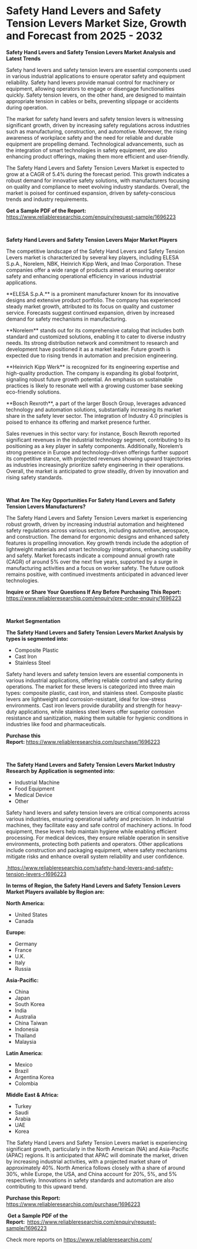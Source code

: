 <p><h1>Safety Hand Levers and Safety Tension Levers Market Size, Growth and Forecast from 2025 - 2032</h1></p><p><strong>Safety Hand Levers and Safety Tension Levers Market Analysis and Latest Trends</strong></p>
<p><p>Safety hand levers and safety tension levers are essential components used in various industrial applications to ensure operator safety and equipment reliability. Safety hand levers provide manual control for machinery or equipment, allowing operators to engage or disengage functionalities quickly. Safety tension levers, on the other hand, are designed to maintain appropriate tension in cables or belts, preventing slippage or accidents during operation.</p><p>The market for safety hand levers and safety tension levers is witnessing significant growth, driven by increasing safety regulations across industries such as manufacturing, construction, and automotive. Moreover, the rising awareness of workplace safety and the need for reliable and durable equipment are propelling demand. Technological advancements, such as the integration of smart technologies in safety equipment, are also enhancing product offerings, making them more efficient and user-friendly.</p><p>The Safety Hand Levers and Safety Tension Levers Market is expected to grow at a CAGR of 5.4% during the forecast period. This growth indicates a robust demand for innovative safety solutions, with manufacturers focusing on quality and compliance to meet evolving industry standards. Overall, the market is poised for continued expansion, driven by safety-conscious trends and industry requirements.</p></p>
<p><strong>Get a Sample PDF of the Report:&nbsp;</strong> <a href="https://www.reliableresearchiq.com/enquiry/request-sample/1696223?utm_campaign=3461&utm_medium=2&utm_source=Github&utm_content=ia&utm_term=27032025&utm_id=safety-hand-levers-and-safety-tension-levers">https://www.reliableresearchiq.com/enquiry/request-sample/1696223</a></p>
<p>&nbsp;</p>
<p><strong>Safety Hand Levers and Safety Tension Levers Major Market Players</strong></p>
<p><p>The competitive landscape of the Safety Hand Levers and Safety Tension Levers market is characterized by several key players, including ELESA S.p.A., Norelem, NBK, Heinrich Kipp Werk, and Imao Corporation. These companies offer a wide range of products aimed at ensuring operator safety and enhancing operational efficiency in various industrial applications.</p><p>**ELESA S.p.A.** is a prominent manufacturer known for its innovative designs and extensive product portfolio. The company has experienced steady market growth, attributed to its focus on quality and customer service. Forecasts suggest continued expansion, driven by increased demand for safety mechanisms in manufacturing.</p><p>**Norelem** stands out for its comprehensive catalog that includes both standard and customized solutions, enabling it to cater to diverse industry needs. Its strong distribution network and commitment to research and development have positioned it as a market leader. Future growth is expected due to rising trends in automation and precision engineering.</p><p>**Heinrich Kipp Werk** is recognized for its engineering expertise and high-quality production. The company is expanding its global footprint, signaling robust future growth potential. An emphasis on sustainable practices is likely to resonate well with a growing customer base seeking eco-friendly solutions.</p><p>**Bosch Rexroth**, a part of the larger Bosch Group, leverages advanced technology and automation solutions, substantially increasing its market share in the safety lever sector. The integration of Industry 4.0 principles is poised to enhance its offering and market presence further.</p><p>Sales revenues in this sector vary: for instance, Bosch Rexroth reported significant revenues in the industrial technology segment, contributing to its positioning as a key player in safety components. Additionally, Norelem’s strong presence in Europe and technology-driven offerings further support its competitive stance, with projected revenues showing upward trajectories as industries increasingly prioritize safety engineering in their operations. Overall, the market is anticipated to grow steadily, driven by innovation and rising safety standards.</p></p>
<p>&nbsp;</p>
<p><strong>What Are The Key Opportunities For Safety Hand Levers and Safety Tension Levers Manufacturers?</strong></p>
<p><p>The Safety Hand Levers and Safety Tension Levers market is experiencing robust growth, driven by increasing industrial automation and heightened safety regulations across various sectors, including automotive, aerospace, and construction. The demand for ergonomic designs and enhanced safety features is propelling innovation. Key growth trends include the adoption of lightweight materials and smart technology integrations, enhancing usability and safety. Market forecasts indicate a compound annual growth rate (CAGR) of around 5% over the next five years, supported by a surge in manufacturing activities and a focus on worker safety. The future outlook remains positive, with continued investments anticipated in advanced lever technologies.</p></p>
<p><strong>Inquire or Share Your Questions If Any Before Purchasing This Report:</strong> <a href="https://www.reliableresearchiq.com/enquiry/pre-order-enquiry/1696223?utm_campaign=3461&utm_medium=2&utm_source=Github&utm_content=ia&utm_term=27032025&utm_id=safety-hand-levers-and-safety-tension-levers">https://www.reliableresearchiq.com/enquiry/pre-order-enquiry/1696223</a></p>
<p>&nbsp;</p>
<p><strong>Market Segmentation</strong></p>
<p><strong>The Safety Hand Levers and Safety Tension Levers Market Analysis by types is segmented into:</strong></p>
<p><ul><li>Composite Plastic</li><li>Cast Iron</li><li>Stainless Steel</li></ul></p>
<p><p>Safety hand levers and safety tension levers are essential components in various industrial applications, offering reliable control and safety during operations. The market for these levers is categorized into three main types: composite plastic, cast iron, and stainless steel. Composite plastic levers are lightweight and corrosion-resistant, ideal for low-stress environments. Cast iron levers provide durability and strength for heavy-duty applications, while stainless steel levers offer superior corrosion resistance and sanitization, making them suitable for hygienic conditions in industries like food and pharmaceuticals.</p></p>
<p><strong>Purchase this Report:&nbsp;</strong><a href="https://www.reliableresearchiq.com/purchase/1696223?utm_campaign=3461&utm_medium=2&utm_source=Github&utm_content=ia&utm_term=27032025&utm_id=safety-hand-levers-and-safety-tension-levers">https://www.reliableresearchiq.com/purchase/1696223</a></p>
<p>&nbsp;</p>
<p><strong>The Safety Hand Levers and Safety Tension Levers Market Industry Research by Application is segmented into:</strong></p>
<p><ul><li>Industrial Machine</li><li>Food Equipment</li><li>Medical Device</li><li>Other</li></ul></p>
<p><p>Safety hand levers and safety tension levers are critical components across various industries, ensuring operational safety and precision. In industrial machines, they facilitate easy and safe control of machinery actions. In food equipment, these levers help maintain hygiene while enabling efficient processing. For medical devices, they ensure reliable operation in sensitive environments, protecting both patients and operators. Other applications include construction and packaging equipment, where safety mechanisms mitigate risks and enhance overall system reliability and user confidence.</p></p>
<p><a href="https://www.reliableresearchiq.com/safety-hand-levers-and-safety-tension-levers-r1696223?utm_campaign=3461&utm_medium=2&utm_source=Github&utm_content=ia&utm_term=27032025&utm_id=safety-hand-levers-and-safety-tension-levers">&nbsp;https://www.reliableresearchiq.com/safety-hand-levers-and-safety-tension-levers-r1696223</a></p>
<p><strong>In terms of Region, the Safety Hand Levers and Safety Tension Levers Market Players available by Region are:</strong></p>
<p>
    <p> <strong> North America: </strong>
        <ul>
            <li>United States</li>
            <li>Canada</li>
        </ul>
        </p> 
    <p> <strong> Europe: </strong>
        <ul>
            <li>Germany</li>
            <li>France</li>
            <li>U.K.</li>
            <li>Italy</li>
            <li>Russia</li>
        </ul>
        </p> 
    <p> <strong> Asia-Pacific: </strong>
        <ul>
            <li>China</li>
            <li>Japan</li>
            <li>South Korea</li>
            <li>India</li>
            <li>Australia</li>
            <li>China Taiwan</li>
            <li>Indonesia</li>
            <li>Thailand</li>
            <li>Malaysia</li>
        </ul>
        </p> 
    <p> <strong> Latin America: </strong>
        <ul>
            <li>Mexico</li>
            <li>Brazil</li>
            <li>Argentina Korea</li>
            <li>Colombia</li>
        </ul>
        </p> 
    <p> <strong> Middle East & Africa: </strong>
        <ul>
            <li>Turkey</li>
            <li>Saudi</li>
            <li>Arabia</li>
            <li>UAE</li>
            <li>Korea</li>
        </ul>
    </p>
    </p>
<p><p>The Safety Hand Levers and Safety Tension Levers market is experiencing significant growth, particularly in the North American (NA) and Asia-Pacific (APAC) regions. It is anticipated that APAC will dominate the market, driven by increasing industrial activities, with a projected market share of approximately 40%. North America follows closely with a share of around 30%, while Europe, the USA, and China account for 20%, 5%, and 5% respectively. Innovations in safety standards and automation are also contributing to this upward trend.</p></p>
<p><strong>Purchase this Report: </strong><a href="https://www.reliableresearchiq.com/purchase/1696223?utm_campaign=3461&utm_medium=2&utm_source=Github&utm_content=ia&utm_term=27032025&utm_id=safety-hand-levers-and-safety-tension-levers">https://www.reliableresearchiq.com/purchase/1696223</a></p>
<p>&nbsp;<strong>Get a Sample PDF of the Report:&nbsp;&nbsp;</strong><a href="https://www.reliableresearchiq.com/enquiry/request-sample/1696223?utm_campaign=3461&utm_medium=2&utm_source=Github&utm_content=ia&utm_term=27032025&utm_id=safety-hand-levers-and-safety-tension-levers">https://www.reliableresearchiq.com/enquiry/request-sample/1696223</a></p>
<p><strong></strong></p>
<p>Check more reports on <a href="https://www.reliableresearchiq.com/?utm_campaign=3461&utm_medium=2&utm_source=Github&utm_content=ia&utm_term=27032025&utm_id=safety-hand-levers-and-safety-tension-levers">https://www.reliableresearchiq.com/</a></p>